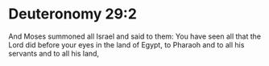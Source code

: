 # Deuteronomy 29:2

And Moses summoned all Israel and said to them: You have seen all that the Lord did before your eyes in the land of Egypt, to Pharaoh and to all his servants and to all his land,
